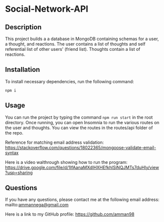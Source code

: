 # Social-Network-API

## Description

This project builds a a database in MongoDB containing schemas for a user, a thought, and reactions. The user contains a list of thoughts and self referential list of other users' (friend list). Thoughts contain a list of reactions.

## Installation

To install necessary dependencies, run the following command:

`npm i`

## Usage

You can run the project by typing the command `npm run start` in the root directory. Once running, you can open Insomnia to run the various routes on the user and thoughts. You can view the routes in the routes/api folder of the repo.

Reference for matching email address validation: https://stackoverflow.com/questions/18022365/mongoose-validate-email-syntax

Here is a video walthrough showing how to run the program:
https://drive.google.com/file/d/1IfAanaMXdIHXHEfkhlSiNQJMTs7duHIy/view?usp=sharing

## Questions

If you have any questions, please contact me at the following email address: mailto:ammannega@gmail.com

Here is a link to my GitHub profile: https://github.com/amman98 
